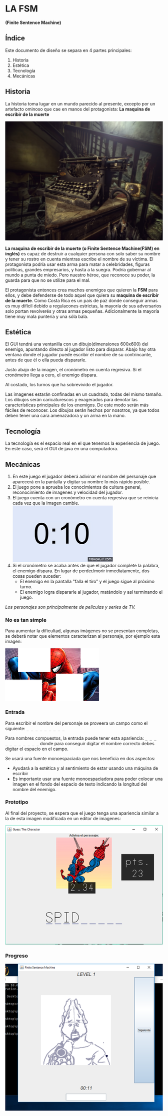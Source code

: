 # LA FSM #
**(Finite Sentence Machine)**

## Índice ##

Este documento de diseño se separa en 4 partes principales:
1. Historia
2. Estética
3. Tecnología
4. Mecánicas

## Historia ##

La historia toma lugar en un mundo parecido al presente, excepto por un artefacto ominoso que cae en manos del protagonista: **La maquina de escribir de la muerte**

![FSM](FSM.jpg)

**La maquina de escribir de la muerte (o Finite Sentence Machine(FSM) en inglés)** es capaz de destruir a cualquier persona con solo saber su nombre y tener su rostro en cuenta mientras escribe el nombre de su víctima. 
El protagonista podría usar esta arma para matar a celebridades, figuras políticas, grandes empresarios, y hasta a la suegra. 
Podría gobernar al mundo a punta de miedo. 
Pero nuestro héroe, que reconoce su poder, la guarda para que no se utilize para el mal.

El protagonista entonces crea muchos enemigos que quieren la **FSM** para ellos, y debe defenderse de todo aquel que quiera su **maquina de escribir de la muerte**. 
Como Costa Rica es un país de paz donde conseguir armas es muy difícil debido a regulacones estrictas, la mayoría de sus adversarios solo portan revolverés y otras armas pequeñas. Adicionalmente la mayoría tiene muy mala puntería y una sóla bala.

## Estética ##

El GUI tendrá una ventanilla con un dibujo(dimensiones 600x600) del enemigo, apuntando directo al jugador listo para disparar. 
Abajo hay otra ventana donde el jugador puede escribir el nombre de su contrincante, antes de que él o ella pueda dispararle.

Justo abajo de la imagen, el cronómetro en cuenta regresiva. Si el cronómetro llega a cero, el enemigo dispara. 

Al costado, los turnos que ha sobrevivido el jugador.


Las imagenes estarán confinadas en un cuadrado, todas del mismo tamaño. 
Los dibujos serán caricaturescos y exagerados para denotar las características principales de los enemigos. 
De este modo serán más fáciles de reconocer. 
Los dibujos serán hechos por nosotros, ya que todos deben tener una cara amenazadora y un arma en la mano.

## Tecnología ##

La tecnología es el espacio real en el que tenemos la experiencia de juego. En este caso, será el GUI de java en una computadora. 

## Mecánicas ##

1. En este juego el jugador deberá adivinar el nombre del personaje que aparecerá en la pantalla y digitar su nombre lo más rápido posible.
2. El juego pone a aprueba los conocimientos de cultura general, reconocimiento de imagenes y velocidad del jugador. 
3. El juego cuenta con un cronómetro en cuenta regresiva que se reinicia cada vez que la imagen cambie.
![temporizador](temporizador.gif)
4. Si el cronómetro se acaba antes de que el jugador complete la palabra, el enemigo dispara. En lugar de perder/morir inmediatamente, dos cosas pueden suceder:
	* El enemigo en la pantalla "falla el tiro" y el juego sigue al próximo turno.
	* El enemigo logra dispararle al jugador, matándolo y así terminando el juego.

*Los personajes son principalmente de películas y series de TV.*

### No es tan simple ###
Para aumentar la dificultad, algunas imágenes no se presentan completas, se deberá notar que elementos caracterizan al personaje, por ejemplo esta imagen:

![ejemplo](spiderman.png)

### Entrada ###

Para escribir el nombre del personaje se proveera un campo como el siguiente: ```_ _ _ _ _ _ _ _ _```

Para nombres compuestos, la entrada puede tener esta apariencia: ```_ _ _``` ```  _ _ _ _ _ _ _ _```
donde para conseguir digitar el nombre correcto debes digitar el espacio en el campo.

Se usará una fuente monoespaciada que nos beneficia en dos aspectos:

* Ayudará a la estética y al sentimiento de estar usando una máquina de escribir
* Es importante usar una fuente monoespaciadora para poder colocar una imagen en el fondo del espacio de texto indicando la longitud del nombre del enemigo.

### Prototipo ###

Al final del proyecto, se espera que el juego tenga una apariencia similar a la de esta imagen modificada en un editor de imagenes:

![demo](demo.png)

### Progreso ###

![screenshot](screenshot.png)



